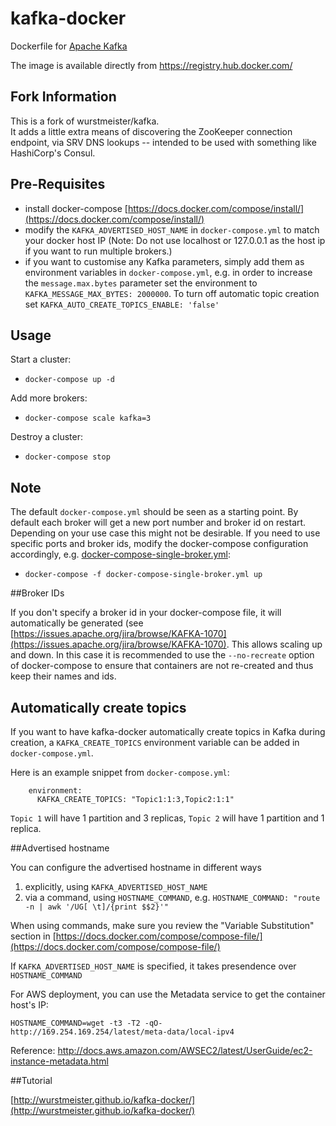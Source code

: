 kafka-docker
============

Dockerfile for [Apache Kafka](http://kafka.apache.org/)

The image is available directly from https://registry.hub.docker.com/

## Fork Information
This is a fork of wurstmeister/kafka.  
It adds a little extra means of discovering the ZooKeeper connection endpoint, via SRV DNS lookups -- intended to be used with something like HashiCorp's Consul.

## Pre-Requisites

- install docker-compose [https://docs.docker.com/compose/install/](https://docs.docker.com/compose/install/)
- modify the `KAFKA_ADVERTISED_HOST_NAME` in `docker-compose.yml` to match your docker host IP (Note: Do not use localhost or 127.0.0.1 as the host ip if you want to run multiple brokers.)
- if you want to customise any Kafka parameters, simply add them as environment variables in `docker-compose.yml`, e.g. in order to increase the `message.max.bytes` parameter set the environment to `KAFKA_MESSAGE_MAX_BYTES: 2000000`. To turn off automatic topic creation set `KAFKA_AUTO_CREATE_TOPICS_ENABLE: 'false'`

## Usage

Start a cluster:

- `docker-compose up -d`

Add more brokers:

- `docker-compose scale kafka=3`

Destroy a cluster:

- `docker-compose stop`

## Note

The default `docker-compose.yml` should be seen as a starting point. By default each broker will get a new port number and broker id on restart. Depending on your use case this might not be desirable. If you need to use specific ports and broker ids, modify the docker-compose configuration accordingly, e.g. [docker-compose-single-broker.yml](https://github.com/wurstmeister/kafka-docker/blob/master/docker-compose-single-broker.yml):

- `docker-compose -f docker-compose-single-broker.yml up`

##Broker IDs

If you don't specify a broker id in your docker-compose file, it will automatically be generated (see [https://issues.apache.org/jira/browse/KAFKA-1070](https://issues.apache.org/jira/browse/KAFKA-1070). This allows scaling up and down. In this case it is recommended to use the `--no-recreate` option of docker-compose to ensure that containers are not re-created and thus keep their names and ids.


## Automatically create topics

If you want to have kafka-docker automatically create topics in Kafka during
creation, a `KAFKA_CREATE_TOPICS` environment variable can be
added in `docker-compose.yml`.

Here is an example snippet from `docker-compose.yml`:

        environment:
          KAFKA_CREATE_TOPICS: "Topic1:1:3,Topic2:1:1"

`Topic 1` will have 1 partition and 3 replicas, `Topic 2` will have 1 partition and 1 replica.

##Advertised hostname 

You can configure the advertised hostname in different ways 

1. explicitly, using `KAFKA_ADVERTISED_HOST_NAME` 
2. via a command, using `HOSTNAME_COMMAND`, e.g. `HOSTNAME_COMMAND: "route -n | awk '/UG[ \t]/{print $$2}'"`

When using commands, make sure you review the "Variable Substitution" section in [https://docs.docker.com/compose/compose-file/](https://docs.docker.com/compose/compose-file/)

If `KAFKA_ADVERTISED_HOST_NAME` is specified, it takes presendence over `HOSTNAME_COMMAND`

For AWS deployment, you can use the Metadata service to get the container host's IP:
```
HOSTNAME_COMMAND=wget -t3 -T2 -qO-  http://169.254.169.254/latest/meta-data/local-ipv4
```
Reference: http://docs.aws.amazon.com/AWSEC2/latest/UserGuide/ec2-instance-metadata.html

##Tutorial

[http://wurstmeister.github.io/kafka-docker/](http://wurstmeister.github.io/kafka-docker/)
